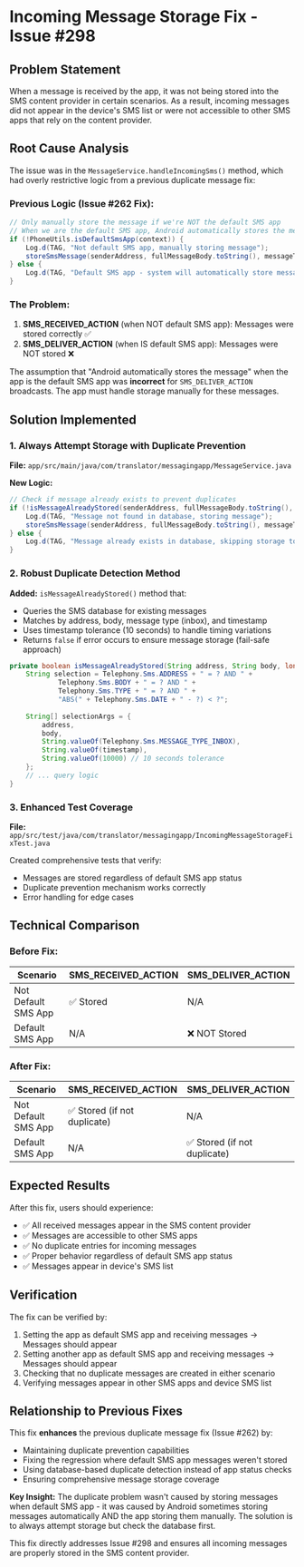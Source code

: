# Incoming Message Storage Fix - Issue #298

## Problem Statement
When a message is received by the app, it was not being stored into the SMS content provider in certain scenarios. As a result, incoming messages did not appear in the device's SMS list or were not accessible to other SMS apps that rely on the content provider.

## Root Cause Analysis
The issue was in the `MessageService.handleIncomingSms()` method, which had overly restrictive logic from a previous duplicate message fix:

### Previous Logic (Issue #262 Fix):
```java
// Only manually store the message if we're NOT the default SMS app
// When we are the default SMS app, Android automatically stores the message
if (!PhoneUtils.isDefaultSmsApp(context)) {
    Log.d(TAG, "Not default SMS app, manually storing message");
    storeSmsMessage(senderAddress, fullMessageBody.toString(), messageTimestamp);
} else {
    Log.d(TAG, "Default SMS app - system will automatically store message");
}
```

### The Problem:
1. **SMS_RECEIVED_ACTION** (when NOT default SMS app): Messages were stored correctly ✅
2. **SMS_DELIVER_ACTION** (when IS default SMS app): Messages were NOT stored ❌

The assumption that "Android automatically stores the message" when the app is the default SMS app was **incorrect** for `SMS_DELIVER_ACTION` broadcasts. The app must handle storage manually for these messages.

## Solution Implemented

### 1. Always Attempt Storage with Duplicate Prevention
**File:** `app/src/main/java/com/translator/messagingapp/MessageService.java`

**New Logic:**
```java
// Check if message already exists to prevent duplicates
if (!isMessageAlreadyStored(senderAddress, fullMessageBody.toString(), messageTimestamp)) {
    Log.d(TAG, "Message not found in database, storing message");
    storeSmsMessage(senderAddress, fullMessageBody.toString(), messageTimestamp);
} else {
    Log.d(TAG, "Message already exists in database, skipping storage to prevent duplicate");
}
```

### 2. Robust Duplicate Detection Method
**Added:** `isMessageAlreadyStored()` method that:
- Queries the SMS database for existing messages
- Matches by address, body, message type (inbox), and timestamp
- Uses timestamp tolerance (10 seconds) to handle timing variations
- Returns `false` if error occurs to ensure message storage (fail-safe approach)

```java
private boolean isMessageAlreadyStored(String address, String body, long timestamp) {
    String selection = Telephony.Sms.ADDRESS + " = ? AND " +
            Telephony.Sms.BODY + " = ? AND " +
            Telephony.Sms.TYPE + " = ? AND " +
            "ABS(" + Telephony.Sms.DATE + " - ?) < ?";
    
    String[] selectionArgs = {
        address,
        body,
        String.valueOf(Telephony.Sms.MESSAGE_TYPE_INBOX),
        String.valueOf(timestamp),
        String.valueOf(10000) // 10 seconds tolerance
    };
    // ... query logic
}
```

### 3. Enhanced Test Coverage
**File:** `app/src/test/java/com/translator/messagingapp/IncomingMessageStorageFixTest.java`

Created comprehensive tests that verify:
- Messages are stored regardless of default SMS app status
- Duplicate prevention mechanism works correctly
- Error handling for edge cases

## Technical Comparison

### Before Fix:
| Scenario | SMS_RECEIVED_ACTION | SMS_DELIVER_ACTION |
|----------|--------------------|--------------------|
| Not Default SMS App | ✅ Stored | N/A |
| Default SMS App | N/A | ❌ NOT Stored |

### After Fix:
| Scenario | SMS_RECEIVED_ACTION | SMS_DELIVER_ACTION |
|----------|--------------------|--------------------|
| Not Default SMS App | ✅ Stored (if not duplicate) | N/A |
| Default SMS App | N/A | ✅ Stored (if not duplicate) |

## Expected Results

After this fix, users should experience:
- ✅ All received messages appear in the SMS content provider
- ✅ Messages are accessible to other SMS apps 
- ✅ No duplicate entries for incoming messages
- ✅ Proper behavior regardless of default SMS app status
- ✅ Messages appear in device's SMS list

## Verification

The fix can be verified by:
1. Setting the app as default SMS app and receiving messages → Messages should appear
2. Setting another app as default SMS app and receiving messages → Messages should appear  
3. Checking that no duplicate messages are created in either scenario
4. Verifying messages appear in other SMS apps and device SMS list

## Relationship to Previous Fixes

This fix **enhances** the previous duplicate message fix (Issue #262) by:
- Maintaining duplicate prevention capabilities
- Fixing the regression where default SMS app messages weren't stored
- Using database-based duplicate detection instead of app status checks
- Ensuring comprehensive message storage coverage

**Key Insight:** The duplicate problem wasn't caused by storing messages when default SMS app - it was caused by Android sometimes storing messages automatically AND the app storing them manually. The solution is to always attempt storage but check the database first.

This fix directly addresses Issue #298 and ensures all incoming messages are properly stored in the SMS content provider.